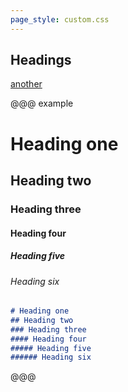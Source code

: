 ```yaml
---
page_style: custom.css
---
```


## Headings

[another](another.html)

@@@ example
  # Heading one
  ## Heading two
  ### Heading three
  #### Heading four
  ##### Heading five
  ###### Heading six
  
  ```md
  # Heading one
  ## Heading two
  ### Heading three
  #### Heading four
  ##### Heading five
  ###### Heading six
  ```
@@@
